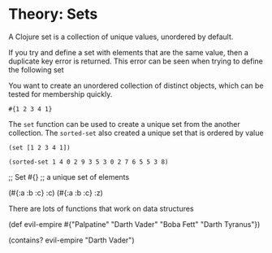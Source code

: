# Theory: Sets

A Clojure set is a collection of unique values, unordered by default.

If you try and define a set with elements that are the same value, then a duplicate key error is returned.  This error can be seen when trying to define the following set

You want to create an unordered collection of distinct objects, which can be tested for membership quickly.

```
#{1 2 3 4 1}
```

The `set` function can be used to create a unique set from the another collection.  The `sorted-set` also created a unique set that is ordered by value

```
(set [1 2 3 4 1])

(sorted-set 1 4 0 2 9 3 5 3 0 2 7 6 5 5 3 8)
```


;; Set #{}
;; a unique set of elements



(#{:a :b :c} :c)
(#{:a :b :c} :z)




There are lots of functions that work on data structures

(def evil-empire #{"Palpatine" "Darth Vader" "Boba Fett" "Darth Tyranus"})

(contains? evil-empire "Darth Vader")

